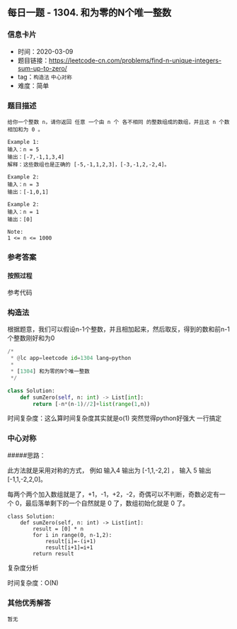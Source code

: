 ## 每日一题 - 1304. 和为零的N个唯一整数

### 信息卡片

- 时间：2020-03-09
- 题目链接：https://leetcode-cn.com/problems/find-n-unique-integers-sum-up-to-zero/
- tag：`构造法` `中心对称` 
- 难度：简单

### 题目描述

```
给你一个整数 n，请你返回 任意 一个由 n 个 各不相同 的整数组成的数组，并且这 n 个数相加和为 0 。

Example 1:
输入：n = 5
输出：[-7,-1,1,3,4]
解释：这些数组也是正确的 [-5,-1,1,2,3]，[-3,-1,2,-2,4]。

Example 2:
输入：n = 3
输出：[-1,0,1]

Example 2:
输入：n = 1
输出：[0]

Note:
1 <= n <= 1000

```

### 参考答案

#### 按照过程

参考代码

### 构造法

根据题意，我们可以假设n-1个整数，并且相加起来，然后取反，得到的数和前n-1个整数刚好和为0

```python
/*
 * @lc app=leetcode id=1304 lang=python
 *
 * [1304] 和为零的N个唯一整数
 */

class Solution:
    def sumZero(self, n: int) -> List[int]:
        return [-n*(n-1)//2]+list(range(1,n))

```
时间复杂度：这么算时间复杂度其实就是o(1)   突然觉得python好强大 一行搞定



### 中心对称

#####思路：

此方法就是采用对称的方式，
	例如 
		输入4 输出为 [-1,1,-2,2] ，
		输入 5 输出  [-1,1,-2,2,0]。

每两个两个加入数组就是了，+1，-1，+2，-2，奇偶可以不判断，奇数必定有一个 0，最后落单剩下的一个自然就是 0 了，数组初始化就是 0 了。

```
class Solution:
    def sumZero(self, n: int) -> List[int]:
        result = [0] * n
        for i in range(0, n-1,2):
            result[i]=-(i+1)
            result[i+1]=i+1
        return result

```

复杂度分析

时间复杂度：O(N)



### 其他优秀解答
```
暂无
```



